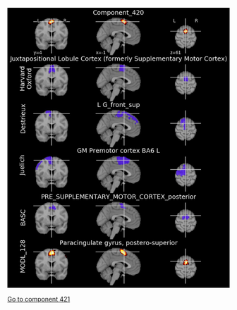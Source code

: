 


![420](preliminary/420.jpg "Component 420")

[Go to component 421](https://parietal-inria.github.io/MODL_atlas/512/421 "Component 421")
